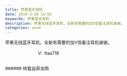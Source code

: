 ```yaml
---
title: 苹果蓝牙耳机
date: 2019-3-19 14:55
keywords: 苹果蓝牙耳机
description: 苹果无线蓝牙耳机，全新有需要的加V信备注耳机谢谢。                            V:  ttaa718
categories: used
---
```

<td class="t_f" id="postmessage_3257829">

苹果无线蓝牙耳机，全新有需要的加V信备注耳机谢谢。              <br/>
<br/>
                           V:  ttaa718<br/>
<img alt="" border="0" class="zoom" data-cf-modified-d0a0d0c2e84199bd58308b2b-="" file="http://www.flw.ph/data/appbyme/upload/image/201903/19/P3CynB27fnZ2.jpg" id="aimg_PbB9b" lazyloadthumb="1" onclick="" onmouseover="" src="http://www.flw.ph/data/appbyme/upload/image/201903/19/P3CynB27fnZ2.jpg"/><br/>
<br/>
</td>
###### 转载自菲龙网